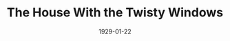 ---
title: The House With the Twisty Windows
date: 1929-01-22
closing_date:
layout: productions
playbill:
Theatre: Theatre Jacksonville
cast:
- Thereza: Annie M. Pratt
- Anne Sorrell: Dore' Beauchamp-Nobbs
- James Roper, K.C.: George W. Simmons, Jr.
- Stepan: Lorenzo Bladwin
- Heather Sorrell: Olive Rosenquist
- Derrick Moore: Paul Stuart Buchanan
- Charles Clive: Stuart Cavanagh
crew:
- Director: Mrs E.R.Hoyt
- Setting:
  - Anne C. Lalor
  - Mrs. E.R. Hoyt
---